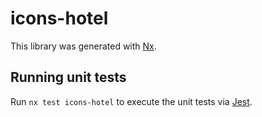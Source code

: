 # icons-hotel

This library was generated with [Nx](https://nx.dev).

## Running unit tests

Run `nx test icons-hotel` to execute the unit tests via [Jest](https://jestjs.io).
